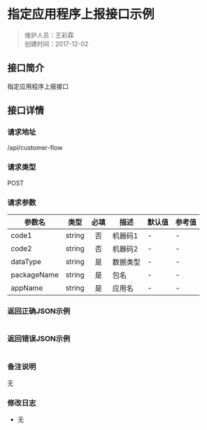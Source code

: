 # 指定应用程序上报接口示例
>维护人员：王彩霖  
>创建时间：2017-12-02

## 接口简介
指定应用程序上报接口  

## 接口详情

### 请求地址
/api/customer-flow

### 请求类型
POST

### 请求参数
| 参数名 | 类型 | 必填 | 描述 | 默认值 | 参考值 |
| --- | :---: | :---: | --- | --- | --- |
| code1 | string | 否 | 机器码1 | - | - |
| code2 | string | 否 | 机器码2 | - | - |
| dataType | string | 是 | 数据类型 | - | - |
| packageName | string | 是 | 包名 | - | - |
| appName | string | 是 | 应用名 | - | - |

### 返回正确JSON示例
```javascript

```
### 返回错误JSON示例
```javascript

```

### 备注说明
无

### 修改日志
- 无
